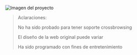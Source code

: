 ![Imagen del proyecto](https://i.ibb.co/VTrntzR/1.png)

> Aclaraciones:
>
> No ha sido probado para tener soporte crossbrowsing
>
> El diseño de la web original puede variar
>
> Ha sido programado con fines de entretenimiento

